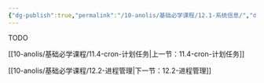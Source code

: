```yaml
---
{"dg-publish":true,"permalink":"/10-anolis/基础必学课程/12.1-系统信息/","dgPassFrontmatter":true}
---
```


TODO

[[10-anolis/基础必学课程/11.4-cron-计划任务\|上一节：11.4-cron-计划任务]]

[[10-anolis/基础必学课程/12.2-进程管理\|下一节：12.2-进程管理]]
